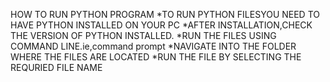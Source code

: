 HOW TO RUN PYTHON PROGRAM 
*TO RUN PYTHON FILESYOU NEED TO HAVE PYTHON INSTALLED ON YOUR PC 
*AFTER INSTALLATION,CHECK THE VERSION OF PYTHON INSTALLED. *RUN THE FILES USING COMMAND LINE.ie,command prompt
*NAVIGATE INTO THE FOLDER WHERE THE FILES ARE LOCATED 
*RUN THE FILE BY SELECTING THE REQURIED FILE NAME
